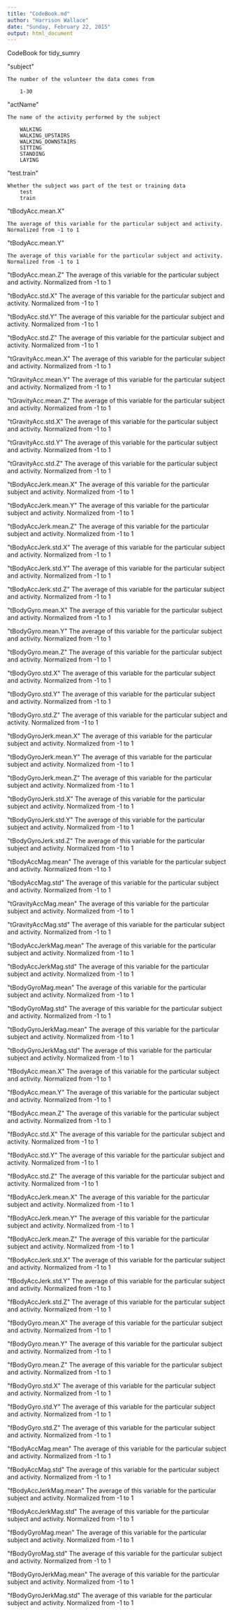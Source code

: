 ```yaml
---
title: "CodeBook.md"
author: "Harrison Wallace"
date: "Sunday, February 22, 2015"
output: html_document
---
```


CodeBook for tidy_sumry

"subject"
    
    The number of the volunteer the data comes from
       
        1-30
        
"actName"

    The name of the activity performed by the subject
    
        WALKING
        WALKING_UPSTAIRS
        WALKING_DOWNSTAIRS
        SITTING
        STANDING
        LAYING

"test.train"

    Whether the subject was part of the test or training data
        test
        train

"tBodyAcc.mean.X"

    The average of this variable for the particular subject and activity. Normalized from -1 to 1
    
"tBodyAcc.mean.Y"

    The average of this variable for the particular subject and activity. Normalized from -1 to 1
    
"tBodyAcc.mean.Z"
    The average of this variable for the particular subject and activity. Normalized from -1 to 1
    
"tBodyAcc.std.X"
    The average of this variable for the particular subject and activity. Normalized from -1 to 1
    
"tBodyAcc.std.Y"
    The average of this variable for the particular subject and activity. Normalized from -1 to 1
    
"tBodyAcc.std.Z"
    The average of this variable for the particular subject and activity. Normalized from -1 to 1
    
"tGravityAcc.mean.X"
    The average of this variable for the particular subject and activity. Normalized from -1 to 1
    
"tGravityAcc.mean.Y"
    The average of this variable for the particular subject and activity. Normalized from -1 to 1
    
"tGravityAcc.mean.Z"
    The average of this variable for the particular subject and activity. Normalized from -1 to 1
    
"tGravityAcc.std.X"
    The average of this variable for the particular subject and activity. Normalized from -1 to 1
    
"tGravityAcc.std.Y"
    The average of this variable for the particular subject and activity. Normalized from -1 to 1
    
"tGravityAcc.std.Z"
    The average of this variable for the particular subject and activity. Normalized from -1 to 1
    
"tBodyAccJerk.mean.X"
    The average of this variable for the particular subject and activity. Normalized from -1 to 1
    
"tBodyAccJerk.mean.Y"
    The average of this variable for the particular subject and activity. Normalized from -1 to 1
    
"tBodyAccJerk.mean.Z"
    The average of this variable for the particular subject and activity. Normalized from -1 to 1
    
"tBodyAccJerk.std.X"
    The average of this variable for the particular subject and activity. Normalized from -1 to 1
    
"tBodyAccJerk.std.Y"
    The average of this variable for the particular subject and activity. Normalized from -1 to 1
    
"tBodyAccJerk.std.Z"
    The average of this variable for the particular subject and activity. Normalized from -1 to 1
    
"tBodyGyro.mean.X"
    The average of this variable for the particular subject and activity. Normalized from -1 to 1
    
"tBodyGyro.mean.Y"
    The average of this variable for the particular subject and activity. Normalized from -1 to 1
    
"tBodyGyro.mean.Z"
    The average of this variable for the particular subject and activity. Normalized from -1 to 1
    
"tBodyGyro.std.X"
    The average of this variable for the particular subject and activity. Normalized from -1 to 1
    
"tBodyGyro.std.Y"
    The average of this variable for the particular subject and activity. Normalized from -1 to 1
    
"tBodyGyro.std.Z"
    The average of this variable for the particular subject and activity. Normalized from -1 to 1
    
"tBodyGyroJerk.mean.X"
    The average of this variable for the particular subject and activity. Normalized from -1 to 1
    
"tBodyGyroJerk.mean.Y"
    The average of this variable for the particular subject and activity. Normalized from -1 to 1
    
"tBodyGyroJerk.mean.Z"
    The average of this variable for the particular subject and activity. Normalized from -1 to 1
    
"tBodyGyroJerk.std.X"
    The average of this variable for the particular subject and activity. Normalized from -1 to 1
    
"tBodyGyroJerk.std.Y"
    The average of this variable for the particular subject and activity. Normalized from -1 to 1
    
"tBodyGyroJerk.std.Z"
    The average of this variable for the particular subject and activity. Normalized from -1 to 1
    
"tBodyAccMag.mean"
    The average of this variable for the particular subject and activity. Normalized from -1 to 1
    
"tBodyAccMag.std"
    The average of this variable for the particular subject and activity. Normalized from -1 to 1
    
"tGravityAccMag.mean"
    The average of this variable for the particular subject and activity. Normalized from -1 to 1
    
"tGravityAccMag.std"
    The average of this variable for the particular subject and activity. Normalized from -1 to 1
    
"tBodyAccJerkMag.mean"
    The average of this variable for the particular subject and activity. Normalized from -1 to 1
    
"tBodyAccJerkMag.std"
    The average of this variable for the particular subject and activity. Normalized from -1 to 1
    
"tBodyGyroMag.mean"
    The average of this variable for the particular subject and activity. Normalized from -1 to 1
    
"tBodyGyroMag.std"
    The average of this variable for the particular subject and activity. Normalized from -1 to 1
    
"tBodyGyroJerkMag.mean"
    The average of this variable for the particular subject and activity. Normalized from -1 to 1
    
"tBodyGyroJerkMag.std"
    The average of this variable for the particular subject and activity. Normalized from -1 to 1
    
"fBodyAcc.mean.X"
    The average of this variable for the particular subject and activity. Normalized from -1 to 1
    
"fBodyAcc.mean.Y"
    The average of this variable for the particular subject and activity. Normalized from -1 to 1
    
"fBodyAcc.mean.Z"
    The average of this variable for the particular subject and activity. Normalized from -1 to 1
    
"fBodyAcc.std.X"
    The average of this variable for the particular subject and activity. Normalized from -1 to 1
    
"fBodyAcc.std.Y"
    The average of this variable for the particular subject and activity. Normalized from -1 to 1
    
"fBodyAcc.std.Z"
    The average of this variable for the particular subject and activity. Normalized from -1 to 1
    
"fBodyAccJerk.mean.X"
    The average of this variable for the particular subject and activity. Normalized from -1 to 1
    
"fBodyAccJerk.mean.Y"
    The average of this variable for the particular subject and activity. Normalized from -1 to 1
    
"fBodyAccJerk.mean.Z"
    The average of this variable for the particular subject and activity. Normalized from -1 to 1
    
"fBodyAccJerk.std.X"
    The average of this variable for the particular subject and activity. Normalized from -1 to 1
    
"fBodyAccJerk.std.Y"
    The average of this variable for the particular subject and activity. Normalized from -1 to 1
    
"fBodyAccJerk.std.Z"
    The average of this variable for the particular subject and activity. Normalized from -1 to 1
    
"fBodyGyro.mean.X"
    The average of this variable for the particular subject and activity. Normalized from -1 to 1
    
"fBodyGyro.mean.Y"
    The average of this variable for the particular subject and activity. Normalized from -1 to 1
    
"fBodyGyro.mean.Z"
    The average of this variable for the particular subject and activity. Normalized from -1 to 1
    
"fBodyGyro.std.X"
    The average of this variable for the particular subject and activity. Normalized from -1 to 1
    
"fBodyGyro.std.Y"
    The average of this variable for the particular subject and activity. Normalized from -1 to 1
    
"fBodyGyro.std.Z"
    The average of this variable for the particular subject and activity. Normalized from -1 to 1
    
"fBodyAccMag.mean"
    The average of this variable for the particular subject and activity. Normalized from -1 to 1
    
"fBodyAccMag.std"
    The average of this variable for the particular subject and activity. Normalized from -1 to 1
    
"fBodyAccJerkMag.mean"
    The average of this variable for the particular subject and activity. Normalized from -1 to 1
    
"fBodyAccJerkMag.std"
    The average of this variable for the particular subject and activity. Normalized from -1 to 1
    
"fBodyGyroMag.mean"
    The average of this variable for the particular subject and activity. Normalized from -1 to 1
    
"fBodyGyroMag.std"
    The average of this variable for the particular subject and activity. Normalized from -1 to 1
    
"fBodyGyroJerkMag.mean"
    The average of this variable for the particular subject and activity. Normalized from -1 to 1

"fBodyGyroJerkMag.std"
    The average of this variable for the particular subject and activity. Normalized from -1 to 1
